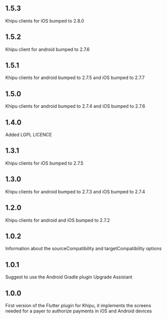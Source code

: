 ## 1.5.3

Khipu clients for iOS bumped to 2.8.0

## 1.5.2

Khipu client for android bumped to 2.7.6

## 1.5.1

Khipu clients for android bumped to 2.7.5 and iOS bumped to 2.7.7

## 1.5.0

Khipu clients for android bumped to 2.7.4 and iOS bumped to 2.7.6

## 1.4.0

Added LGPL LICENCE

## 1.3.1

Khipu clients for iOS bumped to 2.7.5

## 1.3.0

Khipu clients for android bumped to 2.7.3 and iOS bumped to 2.7.4

## 1.2.0

Khipu clients for android and iOS bumped to 2.7.2

## 1.0.2

Information about the sourceCompatibility and targetCompatibility options

## 1.0.1

Suggest to use the Android Gradle plugin Upgrade Assistant

## 1.0.0

First version of the Flutter plugin for Khipu, it implements the screens needed for a payer to authorize payments in iOS and Android devices
